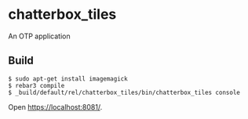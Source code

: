 chatterbox_tiles
=====

An OTP application

Build
-----

```
$ sudo apt-get install imagemagick
$ rebar3 compile
$ _build/default/rel/chatterbox_tiles/bin/chatterbox_tiles console
```

Open [https://localhost:8081/](https://localhost:8081/).
